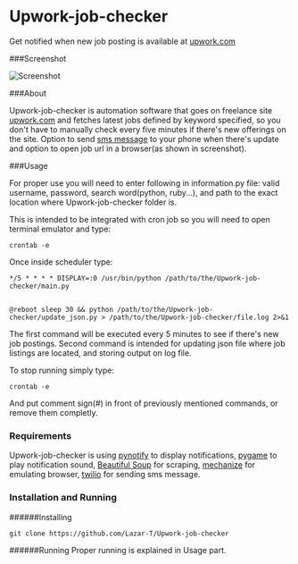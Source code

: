 # Upwork-job-checker
Get notified when new job posting is available at [upwork.com](https://www.upwork.com/)


###Screenshot

![Screenshot](http://i.imgur.com/GoE8gp4.jpg)

###About

Upwork-job-checker is automation software that goes on freelance site [upwork.com](https://www.upwork.com/) and fetches latest jobs defined by keyword specified, so you don't have to manually check every five minutes if there's new offerings on the site. Option to send [sms message](https://www.twilio.com/) to your phone when there's update and option to open job url in a browser(as shown in screenshot).

###Usage

For proper use you will need to enter following in information.py file: valid username, password, search word(python, ruby...), and path to the exact location where Upwork-job-checker folder is.

This is intended to  be integrated with cron job so you will need to open terminal emulator and type:
```
crontab -e
```

Once inside scheduler type:
```
*/5 * * * * DISPLAY=:0 /usr/bin/python /path/to/the/Upwork-job-checker/main.py


@reboot sleep 30 && python /path/to/the/Upwork-job-checker/update_json.py > /path/to/the/Upwork-job-checker/file.log 2>&1
```

The first command will be executed every 5 minutes to see if there's new job postings. Second command is intended for updating json file where job listings are located, and storing output on log file.

To stop running simply type:
```
crontab -e
```
And put comment sign(#) in front of previously mentioned commands, or remove them completly.

### Requirements

Upwork-job-checker is using [pynotify](http://home.gna.org/py-notify/) to display notifications, [pygame](http://pygame.org/news.html) to play notification sound, [Beautiful Soup](http://www.crummy.com/software/BeautifulSoup/) for scraping, [mechanize](https://pypi.python.org/pypi/mechanize/) for emulating browser, [twilio](https://www.twilio.com/) for sending sms message.


### Installation and Running

######Installing
```
git clone https://github.com/Lazar-T/Upwork-job-checker

```

######Running
Proper running is explained in Usage part.

